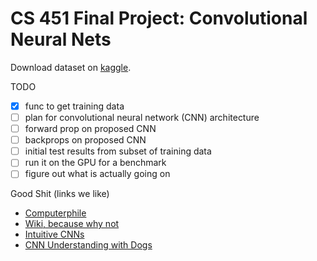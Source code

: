 # CS 451 Final Project: Convolutional Neural Nets

Download dataset on [kaggle](https://www.kaggle.com/c/painter-by-numbers/data).

TODO
- [x] func to get training data
- [ ] plan for convolutional neural network (CNN) architecture
- [ ] forward prop on proposed CNN
- [ ] backprops on proposed CNN
- [ ] initial test results from subset of training data
- [ ] run it on the GPU for a benchmark
- [ ] figure out what is actually going on

Good Shit (links we like)

- [Computerphile](https://www.youtube.com/watch?v=py5byOOHZM8)
- [Wiki, because why not](https://en.wikipedia.org/wiki/Convolutional_neural_network)
- [Intuitive CNNs](https://ujjwalkarn.me/2016/08/11/intuitive-explanation-convnets/)
- [CNN Understanding with Dogs](https://adeshpande3.github.io/A-Beginner%27s-Guide-To-Understanding-Convolutional-Neural-Networks-Part-2/)